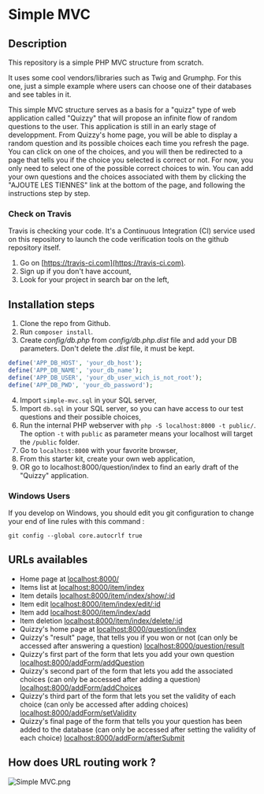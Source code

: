 # Simple MVC

## Description

This repository is a simple PHP MVC structure from scratch.

It uses some cool vendors/libraries such as Twig and Grumphp.
For this one, just a simple example where users can choose one of their databases and see tables in it.

This simple MVC structure serves as a basis for a "quizz" type of web application called "Quizzy" that will propose an infinite flow of random questions to the user. This application is still in an early stage of developpment. From Quizzy's home page, you will be able to display a random question and its possible choices each time you refresh the page. You can click on one of the choices, and you will then be redirected to a page that tells you if the choice you selected is correct or not. For now, you only need to select one of the possible correct choices to win. You can add your own questions and the choices associated with them by clicking the "AJOUTE LES TIENNES" link at the bottom of the page, and following the instructions step by step.


### Check on Travis

Travis is checking your code. It's a Continuous Integration (CI) service used on this repository to launch the code verification tools on the github repository itself.

1. Go on [https://travis-ci.com](https://travis-ci.com).
2. Sign up if you don't have account,
3. Look for your project in search bar on the left,

## Installation steps

1. Clone the repo from Github.
2. Run `composer install`.
3. Create *config/db.php* from *config/db.php.dist* file and add your DB parameters. Don't delete the *.dist* file, it must be kept.
```php
define('APP_DB_HOST', 'your_db_host');
define('APP_DB_NAME', 'your_db_name');
define('APP_DB_USER', 'your_db_user_wich_is_not_root');
define('APP_DB_PWD', 'your_db_password');
```
4. Import `simple-mvc.sql` in your SQL server,
5. Import `db.sql` in your SQL server, so you can have access to our test questions and their possible choices,
6. Run the internal PHP webserver with `php -S localhost:8000 -t public/`. The option `-t` with `public` as parameter means your localhost will target the `/public` folder.
7. Go to `localhost:8000` with your favorite browser,
8. From this starter kit, create your own web application,
9. OR go to localhost:8000/question/index to find an early draft of the "Quizzy" application.

### Windows Users

If you develop on Windows, you should edit you git configuration to change your end of line rules with this command :

`git config --global core.autocrlf true`

## URLs availables

* Home page at [localhost:8000/](localhost:8000/)
* Items list at [localhost:8000/item/index](localhost:8000/item/index)
* Item details [localhost:8000/item/index/show/:id](localhost:8000/item/show/2)
* Item edit [localhost:8000/item/index/edit/:id](localhost:8000/item/edit/2)
* Item add [localhost:8000/item/index/add](localhost:8000/item/add)
* Item deletion [localhost:8000/item/index/delete/:id](localhost:8000/item/delete/2)
* Quizzy's home page at [localhost:8000/question/index](localhost:8000/question/index)
* Quizzy's "result" page, that tells you if you won or not (can only be accessed after answering a question) [localhost:8000/question/result](localhost:8000/question/result)
* Quizzy's first part of the form that lets you add your own question [localhost:8000/addForm/addQuestion](localhost:8000/addForm/addQuestion)
* Quizzy's second part of the form that lets you add the associated choices (can only be accessed after adding a question) [localhost:8000/addForm/addChoices](localhost:8000/addForm/addChoices)
* Quizzy's third part of the form that lets you set the validity of each choice (can only be accessed after adding choices) [localhost:8000/addForm/setValidity](localhost:8000/addForm/setValidity)
* Quizzy's final page of the form that tells you your question has been added to the database (can only be accessed after setting the validity of each choice) [localhost:8000/addForm/afterSubmit](localhost:8000/addForm/afterSubmit)

## How does URL routing work ?

![Simple MVC.png](https://raw.githubusercontent.com/WildCodeSchool/simple-mvc/master/Simple%20-%20MVC.png)
